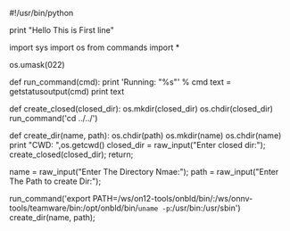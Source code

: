#!/usr/bin/python

print "Hello This is First line"

import sys
import os
from commands import *

os.umask(022)

def run_command(cmd):
        print 'Running: "%s"' % cmd
        text = getstatusoutput(cmd)
        print text

def create_closed(closed_dir):
        os.mkdir(closed_dir)
        os.chdir(closed_dir)
        run_command('cd ../../')

def create_dir(name, path):
        os.chdir(path)
        os.mkdir(name)
        os.chdir(name)
        print "CWD: ",os.getcwd()
        closed_dir = raw_input("Enter closed dir:");
        create_closed(closed_dir);
        return;

name = raw_input("Enter The Directory Nmae:");
path = raw_input("Enter The Path to create Dir:");

run_command('export PATH=/ws/on12-tools/onbld/bin/:/ws/onnv-tools/teamware/bin:/opt/onbld/bin/`uname -p`:/usr/bin:/usr/sbin')
create_dir(name, path);
